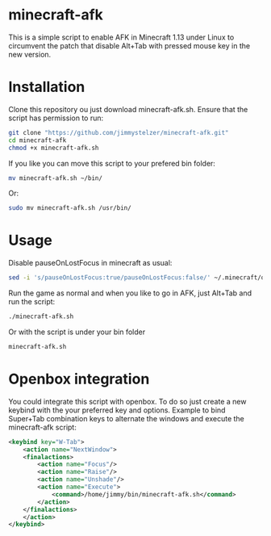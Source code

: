 # minecraft-afk
This is a simple script to enable AFK in Minecraft 1.13 under Linux to circumvent the patch that disable Alt+Tab with pressed mouse key in the new version.

# Installation
Clone this repository ou just download minecraft-afk.sh. Ensure that the script has permission to run:

```bash
git clone "https://github.com/jimmystelzer/minecraft-afk.git"
cd minecraft-afk
chmod +x minecraft-afk.sh
```
If you like you can move this script to your prefered bin folder:

```bash
mv minecraft-afk.sh ~/bin/
```

Or:

```bash
sudo mv minecraft-afk.sh /usr/bin/
```

# Usage
Disable pauseOnLostFocus in minecraft as usual:

```bash
sed -i 's/pauseOnLostFocus:true/pauseOnLostFocus:false/' ~/.minecraft/options.txt
```

Run the game as normal and when you like to go in AFK, just Alt+Tab and run the script:

```bash
./minecraft-afk.sh
```
Or with the script is under your bin folder

```bash
minecraft-afk.sh
```

# Openbox integration
You could integrate this script with openbox. To do so just create a new keybind with the your preferred key and options. Example to bind Super+Tab combination keys to alternate the windows and execute the minecraft-afk script:

```xml
<keybind key="W-Tab">
	<action name="NextWindow">
	<finalactions>
		<action name="Focus"/>
		<action name="Raise"/>
		<action name="Unshade"/>
		<action name="Execute">
			<command>/home/jimmy/bin/minecraft-afk.sh</command>
		</action>
	</finalactions>
	</action>
</keybind>
```

